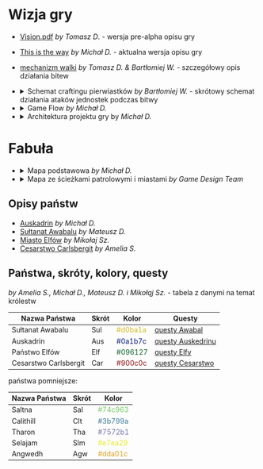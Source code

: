 # Wizja gry

- [Vision.pdf](./game_vision/Vision.pdf) _by Tomasz D_. - wersja pre-alpha opisu gry
- [This is the way](./game_vision/this_is_the_way.pdf) _by Michał D._ - aktualna wersja opisu gry
- [mechanizm walki](./game_vision/Mechanika_Walki.pdf) _by Tomasz D. & Bartłomiej W._ - szczegółowy opis działania bitew

- <details><summary>Schemat craftingu pierwiastków <i>by Bartłomiej W.</i> - skrótowy schemat działania ataków jednostek podczas bitwy</summary><img src="./game_vision/crafting_mechanism.png"></details>
- <details><summary>Game Flow <i>by Michał D.</i></summary><img src="./game_vision/gameflow.png"></details>
- <details><summary>Architektura projektu gry by <i>Michał D.</i></summary><img src="./game_vision/architecture.png"></details>

# Fabuła

- <details><summary>Mapa podstawowa <i>by Michał D.</i></summary><img src="./game_vision/map.pn"g></details>
- <details><summary>Mapa ze ścieżkami patrolowymi i miastami <i>by Game Design Team</i></summary><img src="./game_vision/map_patrols.png"></details>


## Opisy państw

- [Auskadrin](./game_vision/Panstwo_1.pdf) _by Michał D._
- [Sułtanat Awabalu](./game_vision/Panstwo_2.pdf) _by Mateusz D._
- [Miasto Elfów](./game_vision/Panstwo_3.pdf) _by Mikołaj Sz._
- [Cesarstwo Carlsbergit](./game_vision/Panstwo_4.pdf) _by Amelia S._

## Państwa, skróty, kolory, questy

_by Amelia S., Michał D., Mateusz D. i Mikołąj Sz._ - tabela z danymi na temat królestw

| Nazwa Państwa         | Skrót | Kolor                                  | Questy                                                  |
|-----------------------|-------|----------------------------------------|---------------------------------------------------------|
| Sułtanat Awabalu      | Sul   | <font color="#d0ba1a" >#d0ba1a</font>  | [questy Awabal](./game_vision/quests_awbal.pdf)         |
| Auskadrin             | Aus   | <font color="#0a1b7c"> #0a1b7c </font> | [questy Auskedrinu](./game_vision/quests_auskedrin.pdf) |
| Państwo Elfów         | Elf   | <font color="#096127"> #096127</font>  | [questy Elfy](game_vision/quests_elfy.pdf)              |
| Cesarstwo Carlsbergit | Car   | <font color="#900c0c"> #900c0c</font>  | [questy Cesarstwo](game_vision/quests_cesarstwo.pdf)    |

państwa pomniejsze:

| Nazwa Państwa | Skrót | Kolor                                  |
|---------------|-------|----------------------------------------|
| Saltna        | Sal   | <font color="#74c963">#74c963 </font>  |
| Calithill     | Clt   | <font color="#3b799a">#3b799a </font>  |
| Tharon        | Tha   | <font color="#7572b1"> #7572b1 </font> |
| Selajam       | Slm   | <font color="#e7ea29"> #e7ea29 </font> |
| Angwedh       | Agw   | <font color="#dda01c"> #dda01c </font> |
